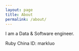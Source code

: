 ```yaml
---
layout: page
title: About
permalink: /about/
---
```


I am a Data & Software engineer.

Ruby China ID: markluo
